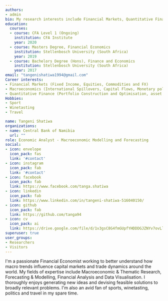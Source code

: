 ```yaml
---
authors:
- admin
bio: My research interests include Financial Markets, Quantitative Finance and Macroeconomics
education:
  courses:
  - course: CFA Level 1 (Ongoing)
    institution: CFA Institute
    year: 2020
  - course: Masters Degree, Financial Economics
    institution: Stellenbosch University (South Africa)
    year: 2019
  - course: Bachelors Degree (Hons), Finance and Economics
    institution: Stellenbosch University (South Africa)
    year: 2017
email: "tangenishatiwa1994@gmail.com"
Career interests:
- Financial Markets (Fixed Income, Equities, Commodities and FX)
- Macroeconomics (International Spillovers, Capital Flows, Monetary policy, Financial stability)
- Quantitative Finance (Portfolio Construction and Optimisation, asset correlation and risk models)
Hobbies:
- Sport
- Winetasting
- Travel

name: Tangeni Shatiwa
organizations:
- name: Central Bank of Namibia
  url: ""
role: Economic Analyst - Macroeconomic Modelling and Forecasting
social:
- icon: envelope
  icon_pack: fas
  link: '#contact'
- icon: instagram
  icon_pack: fab
  link: '#contact'
- icon: facebook
  icon_pack: fab
  link: https://www.facebook.com/tanga.shatiwa
- icon: linkedin
  icon_pack: fab
  link: https://www.linkedin.com/in/tangeni-shatiwa-516040150/
- icon: github
  icon_pack: fab
  link: https://github.com/tanga94
- icon: cv
  icon_pack: ai
  link: https://drive.google.com/file/d/1v3gsC8G4fmGUpfYHDDDGJZNYv7ovLlWo/view?usp=sharing
superuser: true
user_groups:
- Researchers
- Visitors
---
```


I'm a passionate Financial Economist working to better understand how macro trends influence capital markets and trade dynamics around the world. My fields of expertise include Macroeconomic & Thematic Research, Forecasting & Modelling, Financial Analysis and Data Visualisation. I thoroughly enjoys generating new ideas and devising feasible solutions to broadly relevant problems. I'm also an avid fan of sports, winetasting, politics and travel in my spare time.